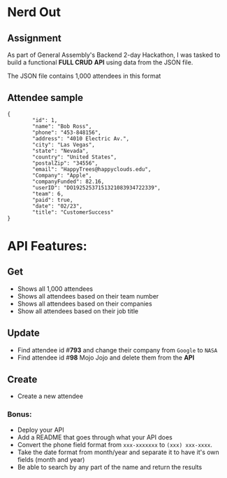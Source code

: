 # Nerd Out 


## Assignment
As part of General Assembly's Backend 2-day Hackathon, I was tasked to build a functional **FULL CRUD** **API** using data from the JSON file.

The JSON file contains 1,000 attendees in this format
## Attendee sample

```
{
		"id": 1,
		"name": "Bob Ross",
		"phone": "453-848156",
		"address": "4010 Electric Av.",
		"city": "Las Vegas",
		"state": "Nevada",
		"country": "United States",
		"postalZip": "34556",
		"email": "HappyTrees@happyclouds.edu",
		"Company": "Apple",
		"companyFunded": 82.16,
		"userID": "DO19252537151321083934722339",
		"team": 6,
		"paid": true,
		"date": "02/23",
		"title": "CustomerSuccess"
}
```

# API Features:

## Get
- Shows all 1,000 attendees
- Shows all attendees based on their team number
- Shows all attendees based on their companies
- Show all attendees based on their job title

## Update
- Find attendee id #**793** and change their company from `Google` to `NASA`
- Find attendee id #**98** Mojo Jojo and delete them from the **API**

## Create
- Create a new attendee

###  Bonus:

 - Deploy your API
 - Add a README that goes through what your API does
 - Convert the phone field format from `xxx-xxxxxxx` to `(xxx) xxx-xxxx`.
 - Take the date format from month/year and separate it to have it's own fields (month and year)
 - Be able to search by any part of the name and return the results 
